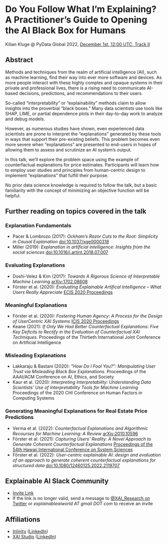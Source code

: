 # Do You Follow What I’m Explaining? A Practitioner’s Guide to Opening the AI Black Box for Humans

Kilian Kluge @ PyData Global 2022, [December 1st, 12:00 UTC, Track II](https://global2022.pydata.org/cfp/talk/T3N9MP/)

## Abstract

Methods and techniques from the realm of artificial intelligence (AI), such as machine learning,
find their way into ever more software and devices.
As more people interact with these highly complex and opaque systems in their private and professional lives,
there is a rising need to communicate AI-based decisions, predictions, and recommendations to their users.

So-called “interpretability” or “explainability” methods claim to allow insights into the proverbial “black boxes.”
Many data scientists use tools like SHAP, LIME, or partial dependence plots in their day-to-day work to analyze and debug models.

However, as numerous studies have shown, even experienced data scientists are prone to interpret the “explanations” generated 
by these tools in ways that support their pre-existing beliefs.
This problem becomes even more severe when “explanations” are presented to end-users in hopes of allowing them to
assess and scrutinize an AI system’s output.

In this talk, we’ll explore the problem space using the example of counterfactual explanations for price estimates.
Participants will learn how to employ user studies and principles from human-centric design 
to implement “explanations” that fulfill their purpose.

No prior data science knowledge is required to follow the talk, but a basic familiarity with the concept of minimizing
an objective function will be helpful.

## Further reading on topics covered in the talk

### Explanation Fundamentals

- Pacer & Lombrozo (2017): _Ockham’s Razor Cuts to the Root: Simplicity in Causal Explanation_ [doi:10.1037/xge0000318](https://doi.org/10.1037/xge0000318)
- Miller (2019): _Explanation in artificial intelligence: Insights from the social sciences_ [doi:10.1016/j.artint.2018.07.007](https://doi.org/10.1016/j.artint.2018.07.007)

### Evaluating Explanations

- Doshi-Velez & Kim (2017): _Towards A Rigorous Science of Interpretable Machine Learning_ [arXiv:1702.08608](https://arxiv.org/abs/1702.08608)
- Förster et al. (2020): _Evaluating Explainable Artifical Intelligence – What Users Really Appreciate_ [ECIS 2020 Proceedings](https://web.archive.org/web/20220803134652id_/https://aisel.aisnet.org/cgi/viewcontent.cgi?article=1194&context=ecis2020_rp)

### Meaningful Explanations
- Förster et al. (2020): _Fostering Human Agency: A Process for the Design of UserCentric XAI Systems_ [ICIS 2020 Proceedings](https://web.archive.org/web/20220802073726id_/https://aisel.aisnet.org/cgi/viewcontent.cgi?article=1064&context=icis2020)
- Keane (2021): _If Only We Had Better Counterfactual Explanations: Five Key Deficits to Rectify in the Evaluation of Counterfactual
XAI Techniques._ Proceedings of the Thirtieth International Joint Conference on
Artificial Intelligence

### Misleading Explanations

- Lakkaraju & Bastani (2020): _"How Do I Fool You?": Manipulating User Trust via Misleading Black Box Explanations._ Proceedings of the AAAI/ACM Conference on AI, Ethics, and Society
- Kaur et al. (2020): _Interpreting Interpretability: Understanding Data Scientists’ Use of Interpretability Tools for Machine Learning_ Proceedings of the 2020 CHI Conference on Human Factors in Computing Systems

### Generating Meaningful Explanations for Real Estate Price Predictions

- Verma et al. (2022): _Counterfactual Explanations and Algorithmic Recourses for Machine Learning: A Review_ [arXiv:2010.10596](https://arxiv.org/abs/2010.10596)
- Förster et al. (2021): _Capturing Users’ Reality: A Novel Approach to Generate Coherent Counterfactual Explanations_ [Proceedings of the 54th Hawaii International Conference on System Sciences](https://scholarspace.manoa.hawaii.edu/server/api/core/bitstreams/947e7f6b-c7b0-4dba-afcc-95c4edef0a27/content)
- Förster et al. (2022): _User-centric explainable AI: design and evaluation of an approach to generate coherent counterfactual explanations for structured data_ [doi:10.1080/12460125.2022.2119707](https://doi.org/10.1080/12460125.2022.2119707)

## Explainable AI Slack Community

- [Invite Link](https://join.slack.com/t/explainableaiworld/shared_invite/zt-1ksm9yk8k-px88Tu9_fFuU7Zl2iDFvuQ)
- If the link is no longer valid, send a message to [@XAI_Research on Twitter](https://www.twitter.com/XAI_Research) or _explainableaiworld AT gmail DOT com_ to receive an invite
## Affiliations

- [Inlinity](https://www.inlinity.ai) ([LinkedIn](https://www.linkedin.com/company/inlinity/))
- [XAI Studio](https://www.xai-studio.de) ([LinkedIn](https://www.linkedin.com/company/xai-studio/))
